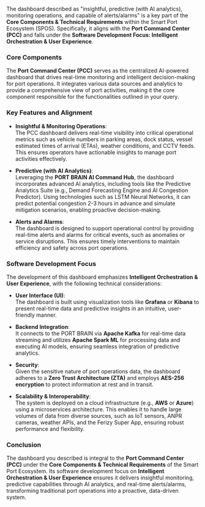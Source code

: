 The dashboard described as "insightful, predictive (with AI analytics), monitoring operations, and capable of alerts/alarms" is a key part of the **Core Components & Technical Requirements** within the Smart Port Ecosystem (SPOS). Specifically, it aligns with the **Port Command Center (PCC)** and falls under the **Software Development Focus: Intelligent Orchestration & User Experience**.

### Core Components
The **Port Command Center (PCC)** serves as the centralized AI-powered dashboard that drives real-time monitoring and intelligent decision-making for port operations. It integrates various data sources and analytics to provide a comprehensive view of port activities, making it the core component responsible for the functionalities outlined in your query.

### Key Features and Alignment
- **Insightful & Monitoring Operations**:  
  The PCC dashboard delivers real-time visibility into critical operational metrics such as vehicle numbers in parking areas, dock status, vessel estimated times of arrival (ETAs), weather conditions, and CCTV feeds. This ensures operators have actionable insights to manage port activities effectively.

- **Predictive (with AI Analytics)**:  
  Leveraging the **PORT BRAIN AI Command Hub**, the dashboard incorporates advanced AI analytics, including tools like the Predictive Analytics Suite (e.g., Demand Forecasting Engine and AI Congestion Predictor). Using technologies such as LSTM Neural Networks, it can predict potential congestion 2-3 hours in advance and simulate mitigation scenarios, enabling proactive decision-making.

- **Alerts and Alarms**:  
  The dashboard is designed to support operational control by providing real-time alerts and alarms for critical events, such as anomalies or service disruptions. This ensures timely interventions to maintain efficiency and safety across port operations.

### Software Development Focus
The development of this dashboard emphasizes **Intelligent Orchestration & User Experience**, with the following technical considerations:

- **User Interface (UI)**:  
  The dashboard is built using visualization tools like **Grafana** or **Kibana** to present real-time data and predictive insights in an intuitive, user-friendly manner.

- **Backend Integration**:  
  It connects to the PORT BRAIN via **Apache Kafka** for real-time data streaming and utilizes **Apache Spark ML** for processing data and executing AI models, ensuring seamless integration of predictive analytics.

- **Security**:  
  Given the sensitive nature of port operations data, the dashboard adheres to a **Zero Trust Architecture (ZTA)** and employs **AES-256 encryption** to protect information at rest and in transit.

- **Scalability & Interoperability**:  
  The system is deployed on a cloud infrastructure (e.g., **AWS** or **Azure**) using a microservices architecture. This enables it to handle large volumes of data from diverse sources, such as IoT sensors, ANPR cameras, weather APIs, and the Ferizy Super App, ensuring robust performance and flexibility.

### Conclusion
The dashboard you described is integral to the **Port Command Center (PCC)** under the **Core Components & Technical Requirements** of the Smart Port Ecosystem. Its software development focus on **Intelligent Orchestration & User Experience** ensures it delivers insightful monitoring, predictive capabilities through AI analytics, and real-time alerts/alarms, transforming traditional port operations into a proactive, data-driven system.